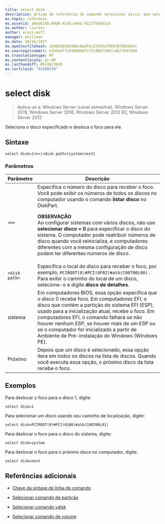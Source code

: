 ```yaml
---
title: select disk
description: Artigo de referência do comando selecionar disco, que seleciona o disco especificado e, em seguida, desloca o foco para ele.
ms.topic: reference
ms.assetid: a0da614b-09d9-433b-b4eb-9127f84431cb
ms.author: lizross
author: eross-msft
manager: mtillman
ms.date: 10/16/2017
ms.openlocfilehash: 194bd36305060c8adfec27435ef05bf87605b45c
ms.sourcegitcommit: e164aeffc01069b8f1f3248bf106fcdb7f64f894
ms.translationtype: MT
ms.contentlocale: pt-BR
ms.lasthandoff: 09/26/2020
ms.locfileid: "91389239"
---
```

# <a name="select-disk"></a>select disk

> Aplica-se a: Windows Server (canal semestral), Windows Server 2019, Windows Server 2016, Windows Server 2012 R2, Windows Server 2012

Seleciona o disco especificado e desloca o foco para ele.

## <a name="syntax"></a>Sintaxe

```
select disk={<n>|<disk path>|system|next}
```

### <a name="parameters"></a>Parâmetros

| Parâmetro | Descrição |
|--|--|
| `<n>` | Especifica o número do disco para receber o foco. Você pode exibir os números de todos os discos no computador usando o comando **listar disco** no DiskPart.<p>**OBSERVAÇÃO**<br>Ao configurar sistemas com vários discos, não use **selecionar disco = 0** para especificar o disco do sistema. O computador pode reatribuir números de disco quando você reinicializa, e computadores diferentes com a mesma configuração de disco podem ter diferentes números de disco. |
| `<disk path>` | Especifica o local do disco para receber o foco, por exemplo, `PCIROOT(0)#PCI(0F02)#atA(C00T00L00)` . Para exibir o caminho do local de um disco, selecione-o e digite **disco de detalhes**. |
| sistema | Em computadores BIOS, essa opção especifica que o disco 0 recebe foco. Em computadores EFI, o disco que contém a partição do sistema EFI (ESP), usado para a inicialização atual, recebe o foco. Em computadores EFI, o comando falhará se não houver nenhum ESP, se houver mais de um ESP ou se o computador for inicializado a partir de Ambiente de Pré-Instalação do Windows (Windows PE). |
| Próximo | Depois que um disco é selecionado, essa opção itera em todos os discos na lista de discos. Quando você executa essa opção, o próximo disco da lista recebe o foco. |

## <a name="examples"></a>Exemplos

Para deslocar o foco para o disco 1, digite:

```
select disk=1
```

Para selecionar um disco usando seu caminho de localização, digite:

```
select disk=PCIROOT(0)#PCI(0100)#atA(C00T00L01)
```

Para deslocar o foco para o disco do sistema, digite:

```
select disk=system
```

Para deslocar o foco para o próximo disco no computador, digite:

```
select disk=next
```

## <a name="additional-references"></a>Referências adicionais

- [Chave da sintaxe de linha de comando](command-line-syntax-key.md)

- [Selecionar comando de partição](select-partition.md)

- [Selecionar comando vdisk](select-vdisk.md)

- [Selecionar comando de volume](select-volume.md)
